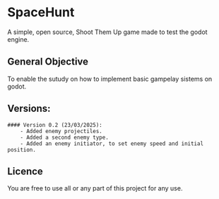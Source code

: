 # SpaceHunt
A simple, open source, Shoot Them Up game made to test the godot engine.

## General Objective
To enable the sutudy on how to implement basic gampelay sistems on godot. 

## Versions:
	#### Version 0.2 (23/03/2025):
		- Added enemy projectiles.
		- Added a second enemy type.
		- Added an enemy initiator, to set enemy speed and initial position.

## Licence
You are free to use all or any part of this project for any use.
